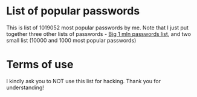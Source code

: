 # List of popular passwords

This is list of 1019052 most popular passwords by me.
Note that I just put together three other lists of passwords - [Big 1 mln passwords list](https://github.com/danielmiessler/SecLists/blob/master/Passwords/Common-Credentials/10-million-password-list-top-1000000.txt), and two small list (10000 and 1000 most popular passwords)

# Terms of use

I kindly ask you to NOT use this list for hacking. Thank you for understanding! 
